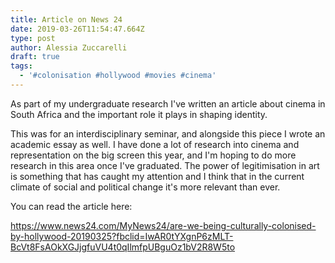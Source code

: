 ```yaml
---
title: Article on News 24
date: 2019-03-26T11:54:47.664Z
type: post
author: Alessia Zuccarelli
draft: true
tags:
  - '#colonisation #hollywood #movies #cinema'
---
```

As part of my undergraduate research I've written an article about cinema in South Africa and the important role it plays in shaping identity. 

This was for an interdisciplinary seminar, and alongside this piece I wrote an academic essay as well. I have done a lot of research into cinema and representation on the big screen this year, and I'm hoping to do more research in this area once I've graduated. The power of legitimisation in art is something that has caught my attention and I think that in the current climate of social and political change it's more relevant than ever.

You can read the article here:

https://www.news24.com/MyNews24/are-we-being-culturally-colonised-by-hollywood-20190325?fbclid=IwAR0tYXgnP6zMLT-BcVt8FsAOkXGJjgfuVU4t0qIlmfpUBguOz1bV2R8W5to
